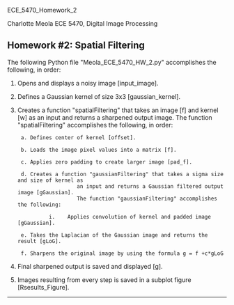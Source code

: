 ECE_5470_Homework_2

Charlotte Meola
ECE 5470, Digital Image Processing 

Homework #2: Spatial Filtering
---------------------------------------------------------------------------------------
The following Python file "Meola_ECE_5470_HW_2.py" accomplishes the following, in order:

1.	Opens and displays a noisy image [input_image].

2.	Defines a Gaussian kernel of size 3x3 [gaussian_kernel].

3.	Creates a function "spatialFiltering" that takes an image [f] and kernel [w] as an input 
         and returns a sharpened output image. The function "spatialFiltering" accomplishes 
         the following, in order: 
         
         a.	Defines center of kernel [offset].
   
         b.	Loads the image pixel values into a matrix [f].
   
         c.	Applies zero padding to create larger image [pad_f].
   
         d.	Creates a function "gaussianFiltering" that takes a sigma size and size of kernel as 
                           an input and returns a Gaussian filtered output image [gGaussian].  
                           The function "gaussianFiltering" accomplishes the following:
          
                  i.	Applies convolution of kernel and padded image [gGaussian].
               
         e.	Takes the Laplacian of the Gaussian image and returns the result [gLoG].
   
         f.	Sharpens the original image by using the formula g = f +c*gLoG
   
4.	Final sharpened output is saved and displayed [g]. 

5.	Images resulting from every step is saved in a subplot figure [Rsesults_Figure].

--------------------------------------------------------------------------------------
